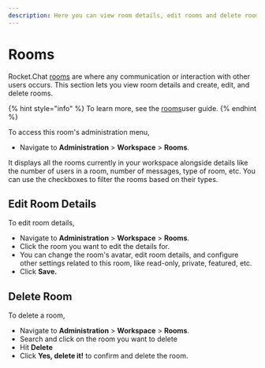 ```yaml
---
description: Here you can view room details, edit rooms and delete rooms.
---
```


# Rooms

Rocket.Chat [rooms](../../user-guides/rooms/) are where any communication or interaction with other users occurs. This section lets you view room details and create, edit, and delete rooms.

{% hint style="info" %}
To learn more, see the [rooms](../../user-guides/rooms/ "mention")user guide.
{% endhint %}

To access this room's administration menu,

* Navigate to **Administration** > **Workspace** > **Rooms**.

It displays all the rooms currently in your workspace alongside details like the number of users in a room, number of messages, type of room, etc. You can use the checkboxes to filter the rooms based on their types.

## Edit Room Details

To edit room details,

* Navigate to **Administration** > **Workspace** > **Rooms**.
* Click the room you want to edit the details for.
* You can change the room's avatar, edit room details, and configure other settings related to this room, like read-only, private, featured, etc.
* Click **Save.**

## Delete Room

To delete a room,

* Navigate to **Administration** > **Workspace** > **Rooms**.
* Search and click on the room you want to delete
* Hit **Delete**
* Click **Yes, delete it!** to confirm and delete the room.
